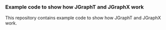 ### Example code to show how JGraphT and JGraphX work

This repository contains example code to show how JGraphT and JGraphX work.
